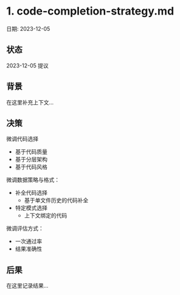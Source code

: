 # 1. code-completion-strategy.md

日期: 2023-12-05

## 状态

2023-12-05 提议

## 背景

在这里补充上下文...

## 决策

微调代码选择

- 基于代码质量
- 基于分层架构
- 基于代码风格

微调数据策略与格式：

- 补全代码选择
    - 基于单文件历史的代码补全
- 特定模式选择
    - 上下文绑定的代码

微调评估方式：

- 一次通过率
- 结果准确性

## 后果

在这里记录结果...
